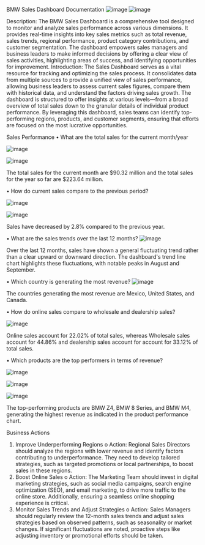 BMW Sales Dashboard Documentation
![image](https://github.com/user-attachments/assets/cbc2b45e-fddb-43d0-b611-14f4de6054c2)
![image](https://github.com/user-attachments/assets/ae19f6b5-a569-458c-b1d1-522d1c5f0d67)


Description: The BMW Sales Dashboard is a comprehensive tool designed to monitor and analyze sales performance across various dimensions. It provides real-time insights into key sales metrics such as total revenue, sales trends, regional performance, product category contributions, and customer segmentation. The dashboard empowers sales managers and business leaders to make informed decisions by offering a clear view of sales activities, highlighting areas of success, and identifying opportunities for improvement.
Introduction: The Sales Dashboard serves as a vital resource for tracking and optimizing the sales process. It consolidates data from multiple sources to provide a unified view of sales performance, allowing business leaders to assess current sales figures, compare them with historical data, and understand the factors driving sales growth. The dashboard is structured to offer insights at various levels—from a broad overview of total sales down to the granular details of individual product performance. By leveraging this dashboard, sales teams can identify top-performing regions, products, and customer segments, ensuring that efforts are focused on the most lucrative opportunities.





Sales Performance
•  What are the total sales for the current month/year

![image](https://github.com/user-attachments/assets/749b7799-2a8a-4c79-b010-7f34f7233126)

![image](https://github.com/user-attachments/assets/1d46d365-0576-4b48-a834-74f85a8aa5f0)

The total sales for the current month are $90.32 million and the total sales for the year so far are $223.64 million. 


•  How do current sales compare to the previous period?

![image](https://github.com/user-attachments/assets/4c3adb57-3aea-49c1-9453-d2d170a6411c)

![image](https://github.com/user-attachments/assets/4ebed2c2-0033-4597-8f24-81409cef2288)


Sales have decreased by 2.8% compared to the previous year.




•  What are the sales trends over the last 12 months?
![image](https://github.com/user-attachments/assets/a68abe35-d544-4af0-b565-effde5c74a51)



Over the last 12 months, sales have shown a general fluctuating trend rather than a clear upward or downward direction. The dashboard's trend line chart highlights these fluctuations, with notable peaks in August and September.


•  Which country is generating the most revenue?
![image](https://github.com/user-attachments/assets/5a25e73b-6896-4316-9e71-fbea45a318bf)

 
The countries generating the most revenue are Mexico, United States, and Canada. 


•  How do online sales compare to wholesale and dealership sales?

 ![image](https://github.com/user-attachments/assets/e93cdaa9-2752-4840-8e9f-5a3c3b03660e)

Online sales account for 22.02% of total sales, whereas Wholesale sales account for 44.86% and dealership sales account for account for 33.12% of total sales.




•  Which products are the top performers in terms of revenue?


![image](https://github.com/user-attachments/assets/fc6e18cf-ad5a-46fb-9587-955a00609774)

![image](https://github.com/user-attachments/assets/aedcead1-9b1a-495d-b357-ca552008cb4b)

![image](https://github.com/user-attachments/assets/cb70a300-5c4e-4885-9412-3588efd46069)








The top-performing products are BMW Z4, BMW 8 Series, and BMW M4, generating the highest revenue as indicated in the product performance chart.


Business Actions
1.	Improve Underperforming Regions
o	Action: Regional Sales Directors should analyze the regions with lower revenue and identify factors contributing to underperformance. They need to develop tailored strategies, such as targeted promotions or local partnerships, to boost sales in these regions.
2.	Boost Online Sales
o	Action: The Marketing Team should invest in digital marketing strategies, such as social media campaigns, search engine optimization (SEO), and email marketing, to drive more traffic to the online store. Additionally, ensuring a seamless online shopping experience is critical.
3.	Monitor Sales Trends and Adjust Strategies
o	Action: Sales Managers should regularly review the 12-month sales trends and adjust sales strategies based on observed patterns, such as seasonality or market changes. If significant fluctuations are noted, proactive steps like adjusting inventory or promotional efforts should be taken.












